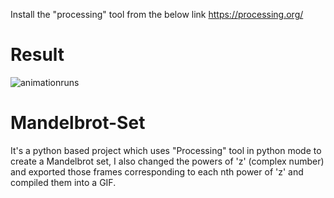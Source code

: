 Install the "processing" tool from the below link
https://processing.org/

# Result
![animationruns](https://user-images.githubusercontent.com/56817234/165314846-1eb1c992-964d-467b-887f-8b0882d3545c.gif)

# Mandelbrot-Set
It's a python based project which uses "Processing" tool in python mode to create a Mandelbrot set,
I also changed the powers of 'z' (complex number) and exported those frames corresponding to each nth power of 'z' and compiled them into a GIF.
